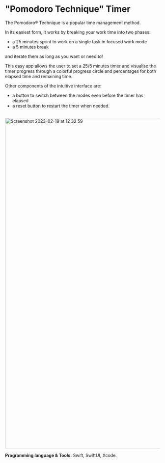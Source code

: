 # "Pomodoro Technique" Timer

The Pomodoro® Technique is a popular time management method.

In its easiest form, it works by breaking your work time into two phases:
- a 25 minutes sprint to work on a single task in focused work mode
- a 5 minutes break

and iterate them as long as you want or need to!

This easy app allows the user to set a 25/5 minutes timer and visualise the timer progress through a colorful progress circle and percentages for both elapsed time and remaining time.

Other components of the intuitive interface are:
- a button to switch between the modes even before the timer has elapsed
- a reset button to restart the timer when needed.

</br>

<img width="1077" alt="Screenshot 2023-02-19 at 12 32 59" src="https://user-images.githubusercontent.com/113616815/219974619-c2042408-78bd-4c1c-9c68-d0a98a50f407.png">

</br>


**Programming language & Tools:** Swift, SwiftUI, Xcode. 
